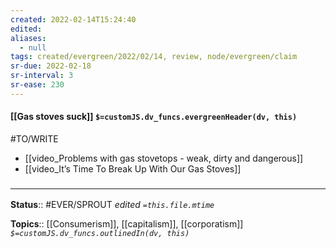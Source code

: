 ```yaml
---
created: 2022-02-14T15:24:40 
edited: 
aliases:
  - null
tags: created/evergreen/2022/02/14, review, node/evergreen/claim
sr-due: 2022-02-18
sr-interval: 3
sr-ease: 230
---
```


#### [[Gas stoves suck]] `$=customJS.dv_funcs.evergreenHeader(dv, this)`

#TO/WRITE 
- [[video_Problems with gas stovetops - weak, dirty and dangerous]]
- [[video_It’s Time To Break Up With Our Gas Stoves]]

### <hr class="footnote"/>

**Status**:: #EVER/SPROUT
*edited `=this.file.mtime`*

**Topics**:: [[Consumerism]], [[capitalism]], [[corporatism]]
*`$=customJS.dv_funcs.outlinedIn(dv, this)`*
